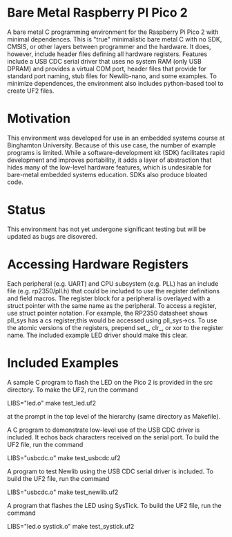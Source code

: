 # Bare Metal Raspberry PI Pico 2
 A bare metal C programming environment for the Raspberry Pi Pico 2 with minimal dependences.  This is "true" minimalistic bare metal C with no SDK, CMSIS, or other layers between programmer and the hardware. It does, however, include header files defining all hardware registers.  Features include a USB CDC serial driver that uses no system RAM (only USB DPRAM) and provides a virtual COM port, header files that provide for standard port naming, stub files for Newlib-nano, and some examples.  To minimize dependences, the environment also includes python-based tool to create UF2 files.

# Motivation
  This environment was developed for use in an embedded systems course at Binghamton University.  Because of this use case, the number of example programs is limited.  While a software-development kit (SDK) facilitates rapid development and improves portability, it adds a layer of abstraction that hides many of the low-level hardware features, which is undesirable for bare-metal embedded systems education.  SDKs also produce bloated code. 

 
# Status
This environment has not yet undergone significant testing but will be updated as bugs are disovered.
 
# Accessing Hardware Registers
Each peripheral (e.g. UART) and CPU subsystem (e.g. PLL) has an include file (e.g. rp2350/pll.h) that could be included to use the register definitions and field macros.  The register block for a peripheral is overlayed with a struct pointer with the same name as the peripheral.  To access a register, use struct pointer notation. For example, the RP2350 datasheet shows pll_sys has a cs register;this would be accessed using pll_sys->cs.  To use the atomic versions of the registers, prepend set_, clr_, or xor to the register name.  The included example LED driver should make this clear.

# Included Examples
 A sample C program to flash the LED on the Pico 2 is provided in the src directory.  To make the UF2, run the command 

LIBS="led.o" make test_led.uf2

at the prompt in the top level of the hierarchy (same directory as Makefile).

A C program to demonstrate low-level use of the USB CDC driver is included.  It echos back characters received on the serial port.  To build the UF2 file, run the command

LIBS="usbcdc.o" make test_usbcdc.uf2

A program to test Newlib using the USB CDC serial driver is included.  To build the UF2 file, run the command

LIBS="usbcdc.o" make test_newlib.uf2 

A program that flashes the LED using SysTick.  To build the UF2 file, run the command

LIBS="led.o systick.o" make test_systick.uf2
